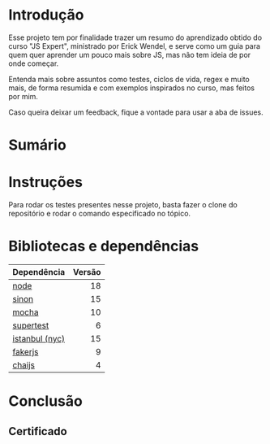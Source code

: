 # Introdução
Esse projeto tem por finalidade trazer um resumo do aprendizado obtido do curso "JS Expert", ministrado por Erick Wendel, e serve como um guia para quem quer aprender um pouco mais sobre JS, mas não tem ideia de por onde começar.

Entenda mais sobre assuntos como testes, ciclos de vida, regex e muito mais, de forma resumida e com exemplos inspirados no curso, mas feitos por mim.

Caso queira deixar um feedback, fique a vontade para usar a aba de issues.

# Sumário

# Instruções
Para rodar os testes presentes nesse projeto, basta fazer o clone do repositório e rodar o comando especificado no tópico.

# Bibliotecas e dependências
|Dependência|Versão|
|-|-:|
|[node](https://nodejs.org/en)|18|
|[sinon](https://sinonjs.org/)|15|
|[mocha](https://mochajs.org/)|10|
|[supertest](https://github.com/ladjs/supertest#readme)|6|
|[istanbul (nyc)](https://istanbul.js.org/)|15|
|[fakerjs](https://fakerjs.dev/)|9|
|[chaijs](https://www.chaijs.com)|4|

# Conclusão

## Certificado
